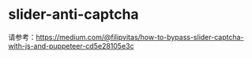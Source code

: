 # slider-anti-captcha

请参考：https://medium.com/@filipvitas/how-to-bypass-slider-captcha-with-js-and-puppeteer-cd5e28105e3c
